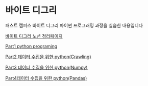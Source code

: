 # 바이트 디그리

패스트 캠퍼스 바이트 디그리 파이썬 프로그래밍 과정을 실습한 내용입니다

[바이트 디그리 노션 정리페이지](https://www.notion.so/98ab3c1db091485c9ec140a0de8e1ba1)

[Part1 python programing]()

[Part2 데이터 수집을 위한 python(Crawling)]()

[Part3 데이터 수집을 위한 python(Numpy)]()

[Part4데이터 수집을 위한 python(Pandas)]()


